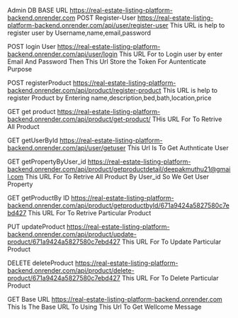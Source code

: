 Admin DB
BASE URL
https://real-estate-listing-platform-backend.onrender.com
POST
Register-User
https://real-estate-listing-platform-backend.onrender.com/api/user/register-user
This URL is help to register user by Username,name,email,password

POST
login User
https://real-estate-listing-platform-backend.onrender.com/api/user/login
This URL For to Login user by enter Email And Password Then This Url Store the Token For Auntenticate Purpose

POST
registerProduct
https://real-estate-listing-platform-backend.onrender.com/api/product/register-product
This URL is help to register Product by Entering name,description,bed,bath,location,price

GET
get product
https://real-estate-listing-platform-backend.onrender.com/api/product/get-product/
THis URL For To Retrive All Product

GET
getUserById
https://real-estate-listing-platform-backend.onrender.com/api/user/getuser
This Url Is To Get Authnticate User

GET
getPropertyByUser_id
https://real-estate-listing-platform-backend.onrender.com/api/product/getproductdetail/deepakmuthu21@gmail.com
This URL For To Retrive All Product By User_id So We Get User Property

GET
getProductBy ID
https://real-estate-listing-platform-backend.onrender.com/api/product/getproductbyId/671a9424a5827580c7ebd427
This URL For To Retrive Particular Product

PUT
updateProduct
https://real-estate-listing-platform-backend.onrender.com/api/product/update-product/671a9424a5827580c7ebd427
This URL For To Update Particular Product

DELETE
deleteProduct
https://real-estate-listing-platform-backend.onrender.com/api/product/delete-product/671a9424a5827580c7ebd427
This URL For To Delete Particular Product

GET
Base URL
https://real-estate-listing-platform-backend.onrender.com
This Is The Base URL To Using This Url To Get Wellcome Message
